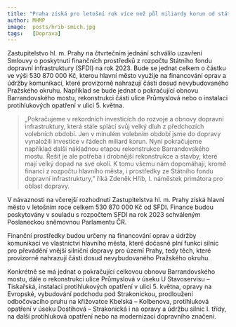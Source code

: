 ```yaml
---
title: "Praha získá pro letošní rok více než půl miliardy korun od státu na obnovu významných komunikací ve městě"
author: MHMP
image:  posts/hrib-smich.jpg
tags:   [Doprava]
---
```


Zastupitelstvo hl. m. Prahy na čtvrtečním jednání schválilo uzavření Smlouvy o poskytnutí finančních prostředků z rozpočtu Státního fondu dopravní infrastruktury (SFDI) na rok 2023. Bude se jednat celkem o částku ve výši 530 870 000 Kč, kterou hlavní město využije na financování oprav a údržby komunikací, které provizorně nahrazují části dosud nevybudovaného Pražského okruhu. Například se bude jednat o pokračující obnovu Barrandovského mostu, rekonstrukci části ulice Průmyslová nebo o instalaci protihlukových opatření v ulici 5. května.

> „Pokračujeme v rekordních investicích do rozvoje a obnovy dopravní infrastruktury, která stále splácí svůj velký dluh z předchozích volebních období. Jen v minulém volebním období jsme do dopravy vynaložili investice v řádech miliard korun. Nyní pokračujeme například další nákladnou etapou rekonstrukce Barrandovského mostu. Řešit je ale potřeba i drobnější rekonstrukce a stavby, které mají velký dopad na své okolí. K tomu všemu nám dopomáhají, kromě financí z rozpočtu hlavního města, i prostředky ze Státního fondu dopravní infrastruktury,” říká Zdeněk Hřib, I. náměstek primátora pro oblast dopravy.

V návaznosti na včerejší rozhodnutí Zastupitelstva hl. m. Prahy získá hlavní město v letošním roce celkem 530 870 000 Kč od SFDI. Finance budou poskytovány v souladu s rozpočtem SFDI na rok 2023 schváleným Poslaneckou sněmovnou Parlamentu ČR.

Finanční prostředky budou určeny na financování oprav a údržby komunikací ve vlastnictví hlavního města, které dočasně plní funkci silnic pro převádění vnější silniční dopravy pro území Prahy, tedy těch, které provizorně nahrazují části dosud nevybudovaného Pražského okruhu.

Konkrétně se má jednat o pokračující celkovou obnovu Barrandovského mostu, dále o rekonstrukci ulice Průmyslová v úseku U Stavoservisu – Tiskařská, instalaci protihlukových opatření v ulici 5. května, opravy na Evropské, vybudování podchodu pod Strakonickou, prodloužení odbočovacího pruhu na křižovatce Kbelská – Kolbenova, protihluková opatření v úseku Dostihová – Strakonická i na opravy a údržbu silnic I. třídy, na další protihluková opatření nebo na modernizaci dopravního značení.
